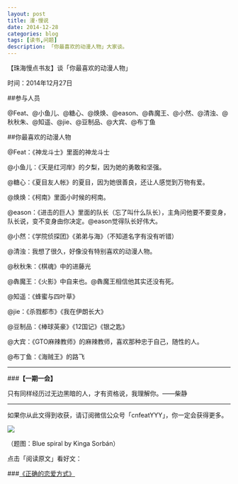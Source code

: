 ```yaml
---
layout: post
title: 漫·慢说
date: 2014-12-28
categories: blog
tags: [读书,问题]
description: 「你最喜欢的动漫人物」大家谈。
---
```


【珠海慢点书友】谈「你最喜欢的动漫人物」

时间：2014年12月27日

##参与人员

@Feat、@小鱼儿、@糖心、@焕焕、@eason、@犇魔王、@小然、@清浊、@秋秋朱、@知遥、@jie、@豆制品、@大宾、@布丁鱼

##你最喜欢的动漫人物

@Feat：《神龙斗士》里面的神龙斗士

@小鱼儿：《天是红河岸》的夕梨，因为她的勇敢和坚强。

@糖心：《夏目友人帐》的夏目，因为她很善良，还让人感觉到万物有爱。

@焕焕：《柯南》里面小时候的柯南。

@eason：《进击的巨人》里面的队长（忘了叫什么队长），主角问他要不要变身，队长说，变不变身由你决定。@eason觉得队长好伟大。

@小然：《学院侦探团》《弟弟与海》（不知道名字有没有听错）

@清浊：我想了很久，好像没有特别喜欢的动漫人物。

@秋秋朱：《棋魂》中的进藤光

@犇魔王：《火影》中自来也。@犇魔王相信他其实还没有死。

@知遥：《蜂蜜与四叶草》

@jie：《杀戮都市》《我在伊朗长大》

@豆制品：《棒球英豪》《12国记》《银之匙》

@大宾：《GTO麻辣教师》的麻辣教师，喜欢那种忠于自己，随性的人。

@布丁鱼：《海贼王》的路飞


---

###**【一期一会】**

只有同样经历过无边黑暗的人，才有资格说，我理解你。——柴静


----

如果你从此文得到收获，请订阅微信公众号「cnfeatYYY」，你一定会获得更多。

![](http://7d9mjz.com1.z0.glb.clouddn.com/2014-12-15.jpg)

（题图：Blue spiral by Kinga Sorbán）

点击「阅读原文」看好文：

###[《正确的恋爱方式》](http://www.douban.com/note/474569234/)

